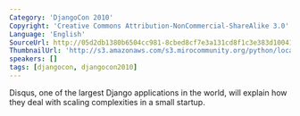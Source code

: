 ```yaml
---
Category: 'DjangoCon 2010'
Copyright: 'Creative Commons Attribution-NonCommercial-ShareAlike 3.0'
Language: 'English'
SourceUrl: http://05d2db1380b6504cc981-8cbed8cf7e3a131cd8f1c3e383d10041.r93.cf2.rackcdn.com/djangocon-2010/36_scaling-the-world-s-largest-django-application.flv
ThumbnailUrl: 'http://s3.amazonaws.com/s3.mirocommunity.org/python/localtv/video_thumbs/1886/375x295.png'
speakers: []
tags: [djangocon, djangocon2010]
---
```

  
Disqus, one of the largest Django applications in the world, will explain how
they deal with scaling complexities in a small startup.

